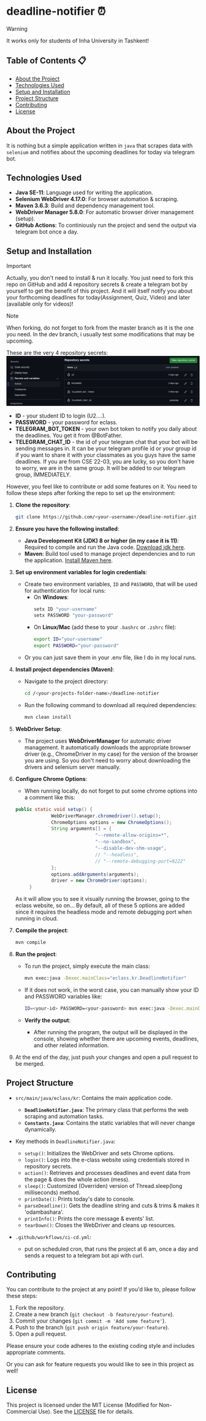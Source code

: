 # deadline-notifier ⏰

> [!Warning]
> It works only for students of Inha University in Tashkent!

## Table of Contents 📋

- [About the Project](#about-the-project)
- [Technologies Used](#technologies-used)
- [Setup and Installation](#setup-and-installation)
- [Project Structure](#project-structure)
- [Contributing](#contributing)
- [License](#license)

## About the Project

It is nothing but a simple application written in `java` that scrapes data with `selenium` and notifies about the upcoming deadlines for today via telegram bot.

## Technologies Used

- **Java SE-11**: Language used for writing the application.
- **Selenium WebDriver 4.17.0**: For browser automation & scraping.
- **Maven 3.6.3**: Build and dependency management tool.
- **WebDriver Manager 5.8.0**: For automatic browser driver management (setup).
- **GitHub Actions**: To continiously run the project and send the output via telegram bot once a day.

## Setup and Installation

> [!IMPORTANT]
> Actually, you don't need to install & run it locally. You just need to fork this repo on GitHub and add 4 repository secrets & create a telegram bot by yourself to get the benefit of this project. And it will itself notify you about your forthcoming deadlines for today(Assignment, Quiz, Video) and later (available only for videos)!

> [!NOTE]
> When forking, do not forget to fork from the master branch as it is the one you need. In the dev branch, i usually test some modifications that may be upcoming.

These are the very 4 repository secrets:
![Repo Secrets](./images/secrets.png)

- **ID** - your student ID to login (U2....).
- **PASSWORD** - your password for eclass.
- **TELEGRAM_BOT_TOKEN** - your own bot token to notify you daily about the deadlines. You get it from @BotFather.
- **TELEGRAM_CHAT_ID** - the id of your telegram chat that your bot will be sending messages in. It can be your telegram profile id or your group id if you want to share it with your classmates as you guys have the same deadlines. If you are from CSE 22-03, you are lucky, so you don't have to worry, we are in the same group. It will be added to our telegram group, IMMEDIATELY.

However, you feel like to contribute or add some features on it. You need to follow these steps after forking the repo to set up the environment:

1. **Clone the repository**:

   ```bash
   git clone https://github.com/<your-username>/deadline-notifier.git
   ```

2. **Ensure you have the following installed**:

   - **Java Development Kit (JDK) 8 or higher (in my case it is 11)**: Required to compile and run the Java code. [Download jdk here](https://www.oracle.com/java/technologies/javase-downloads.html).
   - **Maven**: Build tool used to manage project dependencies and to run the application. [Install Maven here](https://maven.apache.org/install.html).

3. **Set up environment variables for login credentials**:

   - Create two environment variables, `ID` and `PASSWORD`, that will be used for authentication for local runs:
     - On **Windows**:
       ```bash
       setx ID "your-username"
       setx PASSWORD "your-password"
       ```
     - On **Linux/Mac** (add these to your `.bashrc` or `.zshrc` file):
       ```bash
       export ID="your-username"
       export PASSWORD="your-password"
       ```
   - Or you can just save them in your .env file, like I do in my local runs.

4. **Install project dependencies (Maven)**:

   - Navigate to the project directory:
     ```bash
     cd /<your-projects-folder-name>/deadline-notifier
     ```
   - Run the following command to download all required dependencies:
     ```bash
     mvn clean install
     ```

5. **WebDriver Setup**:

   - The project uses **WebDriverManager** for automatic driver management. It automatically downloads the appropriate browser driver (e.g., ChromeDriver in my case) for the version of the browser you are using. So you don't need to worry about downloading the drivers and selenium server manually.

6. **Configure Chrome Options**:

   - When running locally, do not forget to put some chrome options into a comment like this:

   ```java
   public static void setup() {
                WebDriverManager.chromedriver().setup();
                ChromeOptions options = new ChromeOptions();
                String arguments[] = {
                                "--remote-allow-origins=*",
                                "--no-sandbox",
                                "--disable-dev-shm-usage",
                                // "--headless",
                                // "--remote-debugging-port=9222"
                };
                options.addArguments(arguments);
                driver = new ChromeDriver(options);
        }
   ```

   As it will allow you to see it visually running the browser, going to the eclass website, so on... By default, all of these 5 options are added since it requires the headless mode and remote debugging port when running in cloud.

7. **Compile the project**:
    ```bash
    mvn compile
    ```
8. **Run the project**:

   - To run the project, simply execute the main class:
     ```bash
     mvn exec:java -Dexec.mainClass="eclass.kr.DeadlineNotifier"
     ```
   - If it does not work, in the worst case, you can manually show your ID and PASSWORD variables like:

     ```bash
     ID=<your-id> PASSWORD=<your-password> mvn exec:java -Dexec.mainClass="eclass.kr.DeadlineNotifier"
     ```

   - **Verify the output**:
     - After running the program, the output will be displayed in the console, showing whether there are upcoming events, deadlines, and other related information.

9. At the end of the day, just push your changes and open a pull request to be merged.

## Project Structure

- `src/main/java/eclass/kr`: Contains the main application code.
  - **`DeadlineNotifier.java`**: The primary class that performs the web scraping and automation tasks.
  - **`Constants.java`**: Contains the static variables that will never change dynamically.
- Key methods in `DeadlineNotifier.java`:

  - `setup()`: Initializes the WebDriver and sets Chrome options.
  - `login()`: Logs into the e-class website using credentials stored in repository secrets.
  - `action()`: Retrieves and processes deadlines and event data from the page & does the whole action (mess).
  - `sleep()`: Customized (Overriden) version of Thread.sleep(long milliseconds) method.
  - `printDate()`: Prints today's date to console.
  - `parseDeadline()`: Gets the deadline string and cuts & trims & makes it 'odambashara'.
  - `printInfo()`: Prints the core message & events' list.
  - `tearDown()`: Closes the WebDriver and cleans up resources.

- `.github/workflows/ci-cd.yml`:
  - put on scheduled cron, that runs the project at 6 am, once a day and sends a request to a telegram bot api with curl.

## Contributing

You can contribute to the project at any point! If you'd like to, please follow these steps:

1. Fork the repository.
2. Create a new branch (`git checkout -b feature/your-feature`).
3. Commit your changes (`git commit -m 'Add some feature'`).
4. Push to the branch (`git push origin feature/your-feature`).
5. Open a pull request.

Please ensure your code adheres to the existing coding style and includes appropriate comments.

Or you can ask for feature requests you would like to see in this project as well!

## License

This project is licensed under the MIT License (Modified for Non-Commercial Use). See the [LICENSE](./LICENCE) file for details.